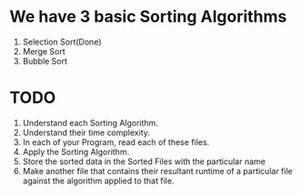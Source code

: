 # We have 3 basic Sorting Algorithms
1. Selection Sort(Done)
2. Merge Sort
3. Bubble Sort

# TODO
1. Understand each Sorting Algorithm.
2. Understand their time complexity.
3. In each of your Program, read each of these files.
4. Apply the Sorting Algorithm.
5. Store the sorted data in the Sorted Files with the particular name
6. Make another file that contains their resultant runtime of a particular file against the algorithm applied to that file.


